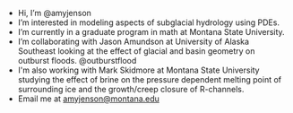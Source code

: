 -  Hi, I’m @amyjenson
-  I’m interested in modeling aspects of subglacial hydrology using PDEs.
-  I’m currently in a graduate program in math at Montana State University. 
-  I’m collaborating with Jason Amundson at University of Alaska Southeast looking at the effect of glacial and basin geometry on outburst floods. @outburstflood
-  I'm also working with Mark Skidmore at Montana State University studying the effect of brine on the pressure dependent melting point of surrounding ice and the growth/creep closure of R-channels.
-  Email me at amyjenson@montana.edu
